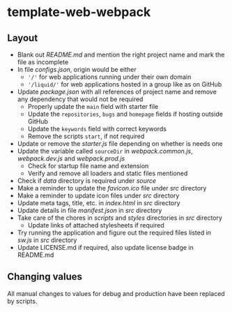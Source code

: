 # template-web-webpack

## Layout

- Blank out *README.md* and mention the right project name and mark the file as incomplete
- In file *configs.json*, origin would be either
  - `'/'` for web applications running under their own domain
  - `'/liquid/'` for web applications hosted in a group like as on GitHub
- Update *package.json* with all references of project name and remove any dependency that would not be required
  - Properly update the `main` field with starter file
  - Update the `repositories`, `bugs` and `homepage` fields if hosting outside GitHub
  - Update the `keywords` field with correct keywords
  - Remove the scripts `start`, if not required
- Update or remove the *starter.js* file depending on whether is needs one
- Update the variable called `sourceDir` in *webpack.common.js*, *webpack.dev.js* and *webpack.prod.js*
  - Check for startup file name and extension
  - Verify and remove all loaders and static files mentioned
- Check if *data* directory is required under *source*
- Make a reminder to update the *favicon.ico* file under *src* directory
- Make a reminder to update icon files under *src* directory
- Update meta tags, title, etc. in *index.html* in *src* directory
- Update details in file *manifest.json* in *src* directory
- Take care of the chores in *scripts* and *styles* directories in *src* directory
  - Update links of attached stylesheets if required
- Try running the application and figure out the required files listed in *sw.js* in *src* directory
- Update LICENSE.md if required, also update license badge in README.md

## Changing values

All manual changes to values for debug and production have been replaced by scripts.
